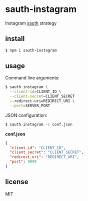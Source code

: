 sauth-instagram
===============

Instagram [sauth](https://github.com/jwerle/sauth) strategy

## install

```sh
$ npm i sauth-instagram
```

## usage

Command line arguments:

```sh
$ sauth instagram \
  --client-id=CLIENT_ID \
  --client-secret=CLIENT_SECRET
  --redirect-uri=REDIRECT_URI \
  --port=SERVER_PORT
```
JSON configuration:

```sh
$ sauth instagram -c conf.json
```

**conf.json**

```json
{
  "client_id": "CLIENT_ID",
  "client_secret": "CLIENT_SECRET",
  "redirect_uri": "REDIRECT_URI",
  "port": 9999
}
```

## license

MIT

